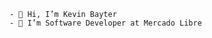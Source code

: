 ```
- 👋 Hi, I’m Kevin Bayter
- 👀 I’m Software Developer at Mercado Libre
```
<!---
bcod3r/bcod3r is a ✨ special ✨ repository because its `README.md` (this file) appears on your GitHub profile.
You can click the Preview link to take a look at your changes.
--->
